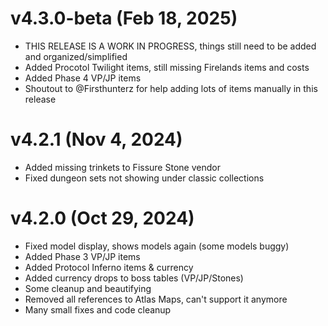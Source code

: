 # v4.3.0-beta (Feb 18, 2025)
- THIS RELEASE IS A WORK IN PROGRESS, things still need to be added and organized/simplified
- Added Procotol Twilight items, still missing Firelands items and costs
- Added Phase 4 VP/JP items
- Shoutout to @Firsthunterz for help adding lots of items manually in this release

# v4.2.1 (Nov 4, 2024)
- Added missing trinkets to Fissure Stone vendor
- Fixed dungeon sets not showing under classic collections

# v4.2.0 (Oct 29, 2024)
- Fixed model display, shows models again (some models buggy)
- Added Phase 3 VP/JP items
- Added Protocol Inferno items & currency
- Added currency drops to boss tables (VP/JP/Stones)
- Some cleanup and beautifying
- Removed all references to Atlas Maps, can't support it anymore
- Many small fixes and code cleanup
